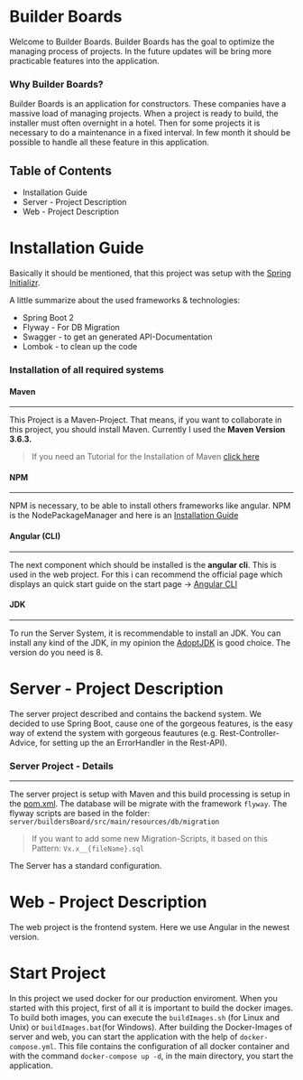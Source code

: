 # Builder Boards

Welcome to Builder Boards. Builder Boards has the goal to optimize the managing process of projects. In the future updates will be bring more practicable features into the application. 

### Why Builder Boards? 
Builder Boards is an application for constructors. These companies have a massive load of managing projects. When a project is ready to build, the installer must often overnight in a hotel. Then for some projects it is necessary to do a maintenance in a fixed interval. In few month it should be possible to handle all these feature in this application.

## Table of Contents
* Installation Guide
* Server - Project Description
* Web - Project Description

# Installation Guide
Basically it should be mentioned, that this project was setup with the [Spring Initializr]([https://start.spring.io/](https://start.spring.io/)).

A little summarize about the used frameworks & technologies:
* Spring Boot 2
* Flyway - For DB Migration
* Swagger - to get an generated API-Documentation
* Lombok - to clean up the code

### Installation of all required systems

#### Maven
---
This Project is a Maven-Project. That means, if you want to collaborate in this project, you should install Maven. Currently I used the **Maven Version 3.6.3.** 

> If you need an Tutorial for the Installation of Maven [click here](https://maven.apache.org/install.html)


#### NPM
--- 
NPM is necessary, to be able to install others frameworks like angular. NPM is the NodePackageManager and here is an [Installation Guide](https://www.npmjs.com/get-npm)


#### Angular (CLI)
---
The next component which should be installed is the **angular cli**. This is used in the web project. For this i can recommend the official page which displays an quick start guide on the start page -> [Angular CLI](https://cli.angular.io/)

#### JDK
---
To run the Server System, it is recommendable to install an JDK. You can install any kind of the JDK, in my opinion the [AdoptJDK](https://adoptopenjdk.net/) is good choice. The version do you need is 8.

# Server - Project Description
The server project described and contains the backend system. We decided to use Spring Boot, cause one of the gorgeous features, is the easy way of extend the system with gorgeous feautures (e.g. Rest-Controller-Advice, for setting up the an ErrorHandler in the Rest-API).

### Server Project - Details
---
The server project is setup with Maven and this build processing is setup in the [pom.xml](../server/builderBoards/pom.xml). The database will be migrate with the framework `flyway`. The flyway scripts are based in the folder: `server/buildersBoard/src/main/resources/db/migration`

> If you want to add some new Migration-Scripts, it based on this Pattern: `Vx.x__{fileName}.sql`

The Server has a standard configuration.

# Web - Project Description
The web project is the frontend system. Here we use Angular in the newest version.

# Start Project
In this project we used docker for our production enviroment. When you started with this project, first of all it is important to build the docker images. To build both images, you can execute the `buildImages.sh` (for Linux and Unix) or `buildImages.bat`(for Windows). After building the Docker-Images of server and web, you can start the application with the help of `docker-compose.yml`. This file contains the configuration of all docker container and with the command `docker-compose up -d`, in the main directory, you start the application.
